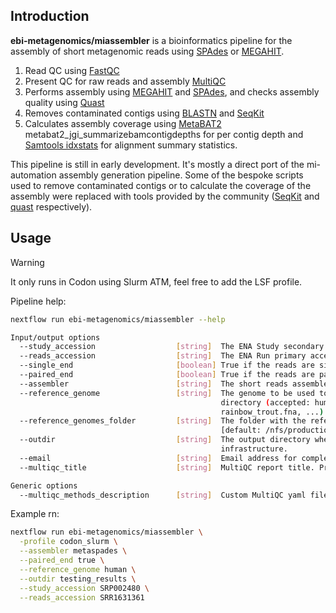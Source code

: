 ## Introduction

**ebi-metagenomics/miassembler** is a bioinformatics pipeline for the assembly of short metagenomic reads using [SPAdes](https://doi.org/10.1089/cmb.2012.0021) or [MEGAHIT](https://doi.org/10.1093/bioinformatics/btv033).

1. Read QC using [FastQC](https://www.bioinformatics.babraham.ac.uk/projects/fastqc/)
2. Present QC for raw reads and assembly [MultiQC](http://multiqc.info/)
3. Performs assembly using [MEGAHIT](https://github.com/voutcn/megahit) and [SPAdes](http://cab.spbu.ru/software/spades/), and checks assembly quality using [Quast](http://quast.sourceforge.net/quast)
4. Removes contaminated contigs using [BLASTN](https://blast.ncbi.nlm.nih.gov/Blast.cgi?CMD=Web&PAGE_TYPE=Blastdocs) and [SeqKit](https://bioinf.shenwei.me/seqkit/)
5. Calculates assembly coverage using [MetaBAT2](https://bitbucket.org/berkeleylab/metabat/src/master/) metabat2_jgi_summarizebamcontigdepths for per contig depth and [Samtools idxstats](http://www.htslib.org/doc/samtools-idxstats.html) for alignment summary statistics.

This pipeline is still in early development. It's mostly a direct port of the mi-automation assembly generation pipeline. Some of the bespoke scripts used to remove contaminated contigs or to calculate the coverage of the assembly were replaced with tools provided by the community ([SeqKit](https://doi.org/10.1371/journal.pone.0163962) and [quast](https://doi.org/10.1093/bioinformatics/btu153) respectively).


## Usage

> [!WARNING]
> It only runs in Codon using Slurm ATM, feel free to add the LSF profile.

Pipeline help:

```bash
nextflow run ebi-metagenomics/miassembler --help

Input/output options
  --study_accession                  [string]  The ENA Study secondary accession
  --reads_accession                  [string]  The ENA Run primary accession
  --single_end                       [boolean] True if the reads are sinlge end
  --paired_end                       [boolean] True if the reads are paired end
  --assembler                        [string]  The short reads assembler (accepted: spades, metaspades, megahit) [default: metaspades]
  --reference_genome                 [string]  The genome to be used to clean the assembly, the genome will be taken from the Microbiome Informatics internal
                                               directory (accepted: human, chicken.fna, salmon.fna, cod.fna, pig.fna, cow.fna, mouse.fna, honeybee.fna,
                                               rainbow_trout.fna, ...) [default: human]
  --reference_genomes_folder         [string]  The folder with the reference genome blast indexes, defaults to the Microbiome Informatics internal directory
                                               [default: /nfs/production/rdf/metagenomics/pipelines/prod/assembly-pipeline/blast_dbs/]
  --outdir                           [string]  The output directory where the results will be saved. You have to use absolute paths to storage on Cloud
                                               infrastructure.
  --email                            [string]  Email address for completion summary.
  --multiqc_title                    [string]  MultiQC report title. Printed as page header, used for filename if not otherwise specified.

Generic options
  --multiqc_methods_description      [string]  Custom MultiQC yaml file containing HTML including a methods description.
```

Example rn:

```bash
nextflow run ebi-metagenomics/miassembler \
  -profile codon_slurm \
  --assembler metaspades \
  --paired_end true \
  --reference_genome human \
  --outdir testing_results \
  --study_accession SRP002480 \
  --reads_accession SRR1631361
```
